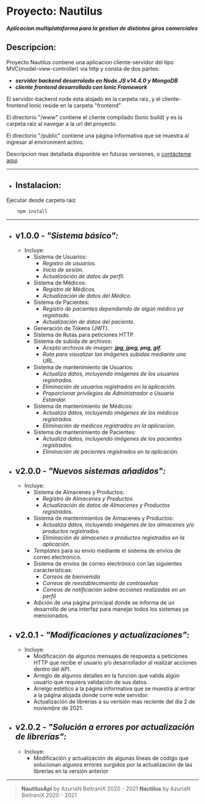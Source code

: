 # **Proyecto: Nautilus**

**_Aplicacion multiplataforma para la gestion de distintos giros comerciales_**

 ## Descripcion:
Proyecto Nautilus contiene una aplicacion cliente-servidor del tipo MVC(model-view-controller) via http y consta de dos partes:

* **_servidor backend desarrolado en Node.JS v14.4.0 y MongoDB_**
* **_cliente frontend desarrollado con Ionic Framework_** 


El servidor-backend node esta alojado en la carpeta raiz, y el cliente-frontend Ionic reside en la carpeta "frontend"

El directorio "/www" contiene el cliente compilado (Ionic build) y es la carpeta raiz al navegar a la url del proyecto.

El directorio "/public" contiene una página informativa que se muestra al ingresar al environment activo.

Descripcion mas detallada disponible en futuras versiones, o [contácteme aqui](azbel.apps@gmail.com).

---

* ## Instalacion:
Ejecutar desde carpeta raiz
```
    npm install
```

---

* ## **v1.0.0 - _"Sistema básico":_**
    * Incluye:
        * Sistema de Usuarios:
            * _Registro de usuarios._
            * _Inicio de sesión._
            * _Actualización de datos de perfil._
        * Sistema de Médicos:
            * _Registro de Médicos._
            * _Actualización de datos del Médico._
        * Sistema de Pacientes:
            * _Registro de pacientes dependiendo de algún médico ya registrado._
            * _Actualización de datos del paciente._
        * Generación de Tokens (JWT).
        * Sistema de Rutas para peticiones HTTP.
        * Sistema de subida de archivos:
            * _Acepta archivos de imagen: **jpg, jpeg, png, gif.**_
            * _Ruta para visualizar las imágenes subidas mediante una URL._
        * Sistema de mantenimiento de Usuarios:
            * _Actualiza datos, incluyendo imágenes de los usuarios registrados._
            * _Eliminación de usuarios registrados en la aplicación._
            * _Proporcionar privilegios de Administrador o Usuario Estandar._
        * Sistema de mantenimiento de Médicos:
            * _Actualiza datos, incluyendo imágenes de los médicos registrados._
            * _Eliminación de médicos registrados en la aplicación._
        * Sistema de mantenimiento de Pacientes:
            * _Actualiza datos, incluyendo imágenes de los pacientes registrados._
            * _Eliminación de pacientes registrados en la aplicación._

* ## **v2.0.0 - _"Nuevos sistemas añadidos":_**
    * Incluye:
        * Sistema de Almacenes y Productos:
            * _Registro de Almacenes y Productos._
            * _Actualización de datos de Almacenes y Productos registrados._
        * Sistema de mantenimientos de Almacenes y Productos:
            * _Actualiza datos, incluyendo imágenes de los almacenes y/o productos registrados._
            * _Eliminación de almacenes o productos registrados en la aplicación._
        * _Templates_ para su envío mediante el sistema de envíos de correo electrónico.
        * Sistema de envíos de correo electrónico con las siguientes características:
            * _Correos de bienvenida_
            * _Correos de reestablecimiento de contraseñas_
            * _Correos de notificación sobre acciones realizadas en un perfil_
        * Adición de una página principal donde se informa de un desarrollo de una interfaz para manejar todos los sistemas ya mencionados.

* ## **v2.0.1 - _"Modificaciones y actualizaciones":_**
    * Incluye:
        * Modificación de algunos mensajes de respuesta a peticiones HTTP que recibe el usuario y/o desarrollador al realizar acciones dentro del API.
        * Arreglo de algunos detalles en la función que valida algún usuario que requiera validación de sus datos.
        * Arrelgo estético a la página informativa que se muestra al entrar a la página alojada donde corre este servidor.
        * Actualización de librerías a su verisión mas reciente del día 2 de noviembre de 2021.

* ## **v2.0.2 - _"Solución a errores por actualización de librerías":_**
    * Incluye:
        * Modificación y actualización de algunas líneas de código que solucionan algunos errores surgidos por la actualización de las librerías en la versión anterior 

---

> **NautilusApi** by AzuriaN BeltraniX 2020 - 2021
> **Nautilus** by AzuriaN BeltraniX 2020 - 2021